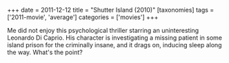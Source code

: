 +++
date = 2011-12-12
title = "Shutter Island (2010)"
[taxonomies]
tags = ['2011-movie', 'average']
categories = ['movies']
+++

Me did not enjoy this psychological thriller starring an uninteresting
Leonardo Di Caprio. His character is investigating a missing patient in
some island prison for the criminally insane, and it drags on, inducing
sleep along the way. What's the point?
